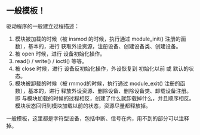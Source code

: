 ## 一般模板！

驱动程序的一般建立过程描述：

1. 模块被加载的时候（被 insmod 的时候，执行通过 module_init() 注册的函数），基本的，进行 获取外设资源，注册设备、创建设备类、创建设备。
2. 被 open 时候，进行 设备初始化操作。
3. read() / write() / ioctl() 等等。
4. 被 close 时候，进行 设备反初始化操作，外设恢复到 初始化以前 或 默认的状态。
5. 模块被卸载的时候（被 rmmod的时候，执行通过 module_exit() 注册的函数），基本的，进行 释放外设资源、删除设备、删除设备类、卸载设备注册。即 与模块加载的时候的过程相反，创建了什么就卸载掉什么，并且顺序相反。模块状态回归到模块加载以前的状态，资源尽量都释放掉。

一般模板，这里都是字符型设备，包括中断、信号在内，用不到的部分可以注释掉。



